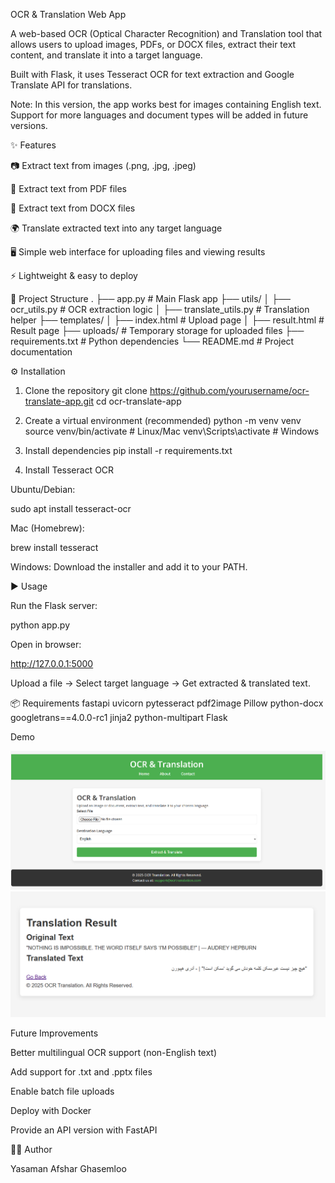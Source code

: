 OCR & Translation Web App

A web-based OCR (Optical Character Recognition) and Translation tool that allows users to upload images, PDFs, or DOCX files, extract their text content, and translate it into a target language.

Built with Flask, it uses Tesseract OCR for text extraction and Google Translate API for translations.

Note: In this version, the app works best for images containing English text. Support for more languages and document types will be added in future versions.

✨ Features

📷 Extract text from images (.png, .jpg, .jpeg)

📑 Extract text from PDF files

📄 Extract text from DOCX files

🌍 Translate extracted text into any target language

🖥️ Simple web interface for uploading files and viewing results

⚡ Lightweight & easy to deploy

📂 Project Structure
.
├── app.py                  # Main Flask app
├── utils/
│   ├── ocr_utils.py        # OCR extraction logic
│   ├── translate_utils.py  # Translation helper
├── templates/
│   ├── index.html          # Upload page
│   ├── result.html         # Result page
├── uploads/                # Temporary storage for uploaded files
├── requirements.txt        # Python dependencies
└── README.md               # Project documentation

⚙️ Installation
1. Clone the repository
git clone https://github.com/yourusername/ocr-translate-app.git
cd ocr-translate-app

2. Create a virtual environment (recommended)
python -m venv venv
source venv/bin/activate   # Linux/Mac
venv\Scripts\activate      # Windows

3. Install dependencies
pip install -r requirements.txt

4. Install Tesseract OCR

Ubuntu/Debian:

sudo apt install tesseract-ocr


Mac (Homebrew):

brew install tesseract


Windows:
Download the installer
 and add it to your PATH.

▶️ Usage

Run the Flask server:

python app.py


Open in browser:

http://127.0.0.1:5000


Upload a file → Select target language → Get extracted & translated text.

📦 Requirements
fastapi
uvicorn
pytesseract
pdf2image
Pillow
python-docx
googletrans==4.0.0-rc1
jinja2
python-multipart
Flask

Demo

![Upload Page](docs/screenshots/upload.png)  
![Result Page](docs/screenshots/result.png)  




Future Improvements

Better multilingual OCR support (non-English text)

Add support for .txt and .pptx files

Enable batch file uploads

Deploy with Docker

Provide an API version with FastAPI

👩‍💻 Author

Yasaman Afshar Ghasemloo